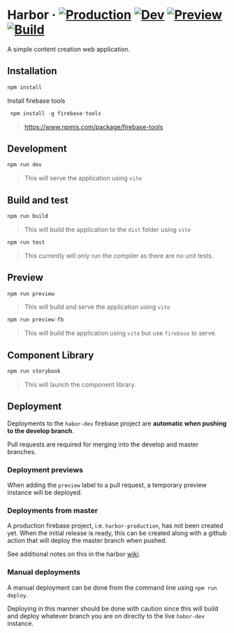 # Harbor &middot; [![Production](https://github.com/jhorback/harbor/actions/workflows/deploy-prod.yml/badge.svg?branch=master)](https://github.com/jhorback/harbor/actions/workflows/deploy-prod.yml) [![Dev](https://github.com/jhorback/harbor/actions/workflows/deploy-dev.yml/badge.svg)](https://github.com/jhorback/harbor/actions/workflows/deploy-dev.yml) [![Preview](https://github.com/jhorback/harbor/actions/workflows/deploy-preview.yml/badge.svg)](https://github.com/jhorback/harbor/actions/workflows/deploy-preview.yml) [![Build](https://github.com/jhorback/harbor/actions/workflows/build-feature.yml/badge.svg)](https://github.com/jhorback/harbor/actions/workflows/build-feature.yml)

A simple content creation web application.


## Installation
```js
npm install
```
Install firebase tools
```js
 npm install -g firebase-tools
```
> https://www.npmjs.com/package/firebase-tools


## Development
```js
npm run dev
```
> This will serve the application using `vite`


## Build and test
```js
npm run build
```
> This will build the application to the `dist` folder using `vite`
```js
npm run test
```
> This currently will only run the compiler as there are no unit tests.


## Preview
```js
npm run preview
```
> This will build and serve the application using `vite`
```js
npm run preview:fb
```
> This will build the application using `vite` but use `firebase` to serve.


## Component Library
```js
npm run storybook
```
> This will launch the component library.



## Deployment
Deployments to the `habor-dev` firebase project are **automatic when pushing to the develop branch**.

Pull requests are required for merging into the develop and master branches.

### Deployment previews
When adding the `preview` label to a pull request, a temporary preview instance will be deployed.


### Deployments from master
A production firebase project, i.e. `harbor-production`, has not been created yet. When the initial release is ready, this can be created along with a github action that will deploy the master branch when pushed.

See additional notes on this in the harbor [wiki](https://github.com/jhorback/harbor/wiki/Firebase).

### Manual deployments
A manual deployment can be done from the command line using `npm run deploy`.

Deploying in this manner should be done with caution since this will
build and deploy whatever branch you are on directly to 
the live `habor-dev` instance.
